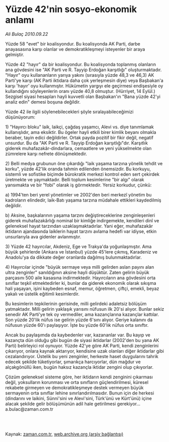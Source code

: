 # Yüzde 42'nin sosyo-ekonomik anlamı

*Ali Bulaç 2010.09.22*

<td class="columnist-detail">
<p>Yüzde 58 "evet" bir koalisyondur. Bu koalisyonda AK Parti,  darbe anayasasına karşı olanlar ve demokratikleşmeyi isteyenler bir araya gelmiştir.</p>
<p>
<div id="haberMetinDiv">
<p>Yüzde 42 "hayır" da bir koalisyondur. Bu koalisyonda toplanmış olanların ana gövdesini ise "AK Parti ve R. Tayyip Erdoğan karşıtlığı" oluşturmaktadır. "Hayır" oyu kullananların yarıya yakını (sırasıyla yüzde 48,3 ve 46,3) AK Parti'ye karşı (AK Parti iktidara daha çok yerleşmesin diye) veya Başbakan'a karşı 'hayır' oyu kullanmıştır. Hükümetin yargıyı ele geçirmesi endişesiyle oy kullandığını söyleyenlerin oranı yüzde 40,8 olmuştur. (Hürriyet, 14 Eylül.) Sezgisel siyasi hesapları hayli kuvvetli olan Başbakan'ın "Bana yüzde 42'yi analiz edin" demesi boşuna değildir.
<p>Yüzde 42 ile ilgili söylenebilecekleri şöyle sıralayabileceğimizi düşünüyorum:
<p> 1) "Hayırcı bloku" laik, laikçi, çağdaş yaşamcı, Alevi vs. diye tanımlamak kullanışlıdır, ama eksiktir. Bu ögeler hayli etkili birer kimlik beyanı olmakla beraber, tayin edici değildirler. Ortak payda pozitif bir fikir değil, negatif unsurdur. Bu da "AK Parti ve R. Tayyip Erdoğan karşıtlığı"dır. Karşıtlık giderek muhafazakâr-dindarlara, cemaatlere ve yeni yükselmekte olan zümrelere karşı nefrete dönüşmektedir.
<p>2) Belli medya grubunun öne çıkardığı "laik yaşama tarzına yönelik tehdit ve korku", yüzde 42'lik oranda tahmin edilenden önemsizdir. Bu korkuyu, sistemli ve sofistike biçimde bürokratik merkezi kontrol eden sert çekirdek üretmekte ve yaymaktadır. Belli toplum kesimlerine "bir algı" olarak yansımakta ve bir "fobi" olarak iş görmektedir. Yersiz korkudur, çünkü:
<p>a) 1994'ten beri yerel yönetimler ve 2002'den beri merkezî yönetim bu kadroların elindedir, laik-Batı yaşama tarzına müdahale ettikleri kaydedilmiş değildir.
<p>b) Aksine, başkalarının yaşama tarzını değiştireceklerine zenginleşenleri giderek muhafazakârlığı nominal bir kimliğe indirgemekte, kendileri dinî ve geleneksel hayat tarzından uzaklaşmaktadırlar. Yani eğer, muhafazakâr iktidarın ajandasında laiklerin hayat tarzını avlama hedefi var idiyse, etkin unsurlarıyla ava gidenler avlanmıştır.
<p>3) Yüzde 42 hayırcılar, Akdeniz, Ege ve Trakya'da yoğunlaşmıştır. Ama büyük şehirlerde (Ankara ve İstanbul) yüzde 45'lere çıkmış, Karadeniz ve Anadolu'ya da dikkate değer oranlarda dağılmış bulunmaktadırlar.
<p>4) Hayırcılar içinde "büyük sermaye veya milli gelirden aslan payını alan ultra zenginler" sanıldığının aksine hayli düşüktür. Zaten gelirin büyük parçasını 500 aile kasasına indirmektedir. Hayırcıların ana gövdesini orta sınıflar teşkil etmektedirler ki, bunlar da giderek ekonomik olarak sıkışma hali yaşayan, işini kaybeden esnaf, memur, öğretmen, çiftçi, emekli, beyaz yakalı ve üstelik eğitimli kesimlerdir.
<p>Bu kesimlerin tepkilerinin gerisinde, milli gelirdeki adaletsiz bölüşüm yatmaktadır. Milli gelirin yaklaşık yarısını nüfusun ilk 20'si alıyor. Bunlar sekiz senedir AK Parti'ye tek oy vermediler, ama kazançlarına kazançlar kattılar. Son yüzde 20'lik nüfus ise gelirin yüzde 6'sını alıyor. Geriye kalanını da nüfusun yüzde 60'ı paylaşıyor. İşte bu yüzde 60'lık nüfus orta sınıftır.
<p>Ancak bu paylaşımda da kaybedenler var, kazananlar var. Bu kayıp ve kazançta dün olduğu gibi bugün de siyasi iktidarlar (2002'den bu yana AK Parti) belirleyici rol oynuyor. Yüzde 42'ye göre AK Parti, kendi zenginlerini çıkarıyor, onlara kaynak aktarıyor, kendisine uzak olanları diğer iktidarlar gibi cezalandırıyor. Üstelik bu yeni zenginler, herkeste haset duygularını tahrik edecek şekilde tüketiyorlar, şımarıkça harcıyorlar, dün mağdur ve alçakgönüllü iken, bugün haksız kazançla iktidar zengini olup çıkıyorlar.
<p>Çözüm geleneksel sisteme göre, her iktidarın kendi zenginini çıkarması değil, yoksulların korunması ve orta sınıfların güçlendirilmesi, küresel rekabete girmeyen ve demokratikleşmeye destek vermeyen büyük sermayenin orta sınıflar lehine sınırlandırılmasıdır. Bunun için de herkesi (dindarını ve laikini, Sünni'sini ve Alevi'sini, Türk'ünü ve Kürt'ünü) içine alacak şekilde gelir bölüşümünün adil hale getirilmesi gerekiyor... a.bulac@zaman.com.tr</p></p></p></p></p></p></p></p></p></p></p></div>
</p>


<p><br>
		 </br></p></td>

Kaynak: [zaman.com.tr](http://zaman.com.tr/yazar.do?yazino=1030494), [web.archive.org (arşiv bağlantısı)](http://web.archive.org/web/20120315011413/http://www.zaman.com.tr/yazar.do?yazino=1030494)
